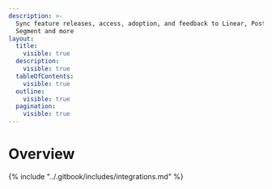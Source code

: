 ```yaml
---
description: >-
  Sync feature releases, access, adoption, and feedback to Linear, PostHog,
  Segment and more
layout:
  title:
    visible: true
  description:
    visible: true
  tableOfContents:
    visible: true
  outline:
    visible: true
  pagination:
    visible: true
---
```


# Overview

{% include "../.gitbook/includes/integrations.md" %}

